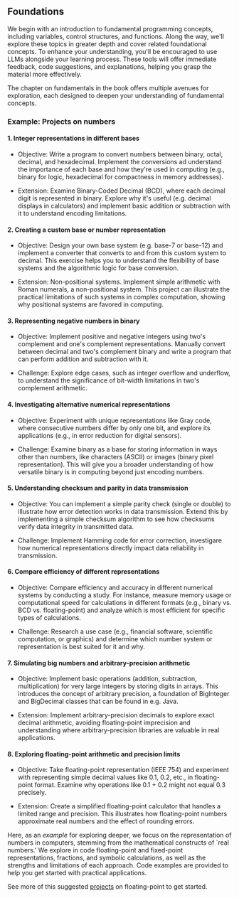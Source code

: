 
## Foundations

We begin with an introduction to fundamental programming concepts,
including variables, control structures, and functions. Along the way,
we'll explore these topics in greater depth and cover related foundational
concepts. To enhance your understanding, you'll be encouraged to use
LLMs alongside your learning process. These tools will offer immediate
feedback, code suggestions, and explanations, helping you grasp the
material more effectively.

The chapter on fundamentals in the book offers multiple avenues for exploration, each designed to
deepen your understanding of fundamental concepts.


### Example: Projects on numbers

#### 1. Integer representations in different bases

- Objective: Write a program to convert numbers between binary, octal, decimal, and hexadecimal.
  Implement the conversions ad understand the importance of each base and how they're used in
  computing (e.g., binary for logic, hexadecimal for compactness in memory addresses).

- Extension: Examine Binary-Coded Decimal (BCD), where each decimal digit is represented in
  binary. Explore why it's useful (e.g. decimal displays in calculators) and implement basic
  addition or subtraction with it to understand encoding limitations.

#### 2. Creating a custom base or number representation

- Objective: Design your own base system (e.g. base-7 or base-12) and implement a converter
  that converts to and from this custom system to decimal. This exercise helps you to understand
  the flexibility of base systems and the algorithmic logic for base conversion.

- Extension: Non-positional systems. Implement simple arithmetic with Roman numerals, a
  non-positional system. This project can illustrate the practical limitations
  of such systems in complex computation, showing why positional systems are favored in
  computing.

#### 3. Representing negative numbers in binary

- Objective: Implement positive and negative integers using two's complement and one's
  complement representations. Manually convert between decimal and two's complement binary
  and write a program that can perform addition and subtraction with it.

- Challenge: Explore edge cases, such as integer overflow and underflow, to understand
  the significance of bit-width limitations in two's complement arithmetic.

#### 4. Investigating alternative numerical representations

- Objective: Experiment with unique representations like Gray code, where consecutive
  numbers differ by only one bit, and explore its applications (e.g., in error reduction
  for digital sensors).

- Challenge: Examine binary as a base for storing information in ways other than numbers,
  like characters (ASCII) or images (binary pixel representation). This will give you a
  broader understanding of how versatile binary is in computing beyond just encoding numbers.

#### 5. Understanding checksum and parity in data transmission

- Objective: You can implement a simple parity check (single or double) to illustrate
  how error detection works in data transmission. Extend this by implementing a simple
  checksum algorithm to see how checksums verify data integrity in transmitted data.

- Challenge: Implement Hamming code for error correction, investigare how numerical
  representations directly impact data reliability in transmission.

#### 6. Compare efficiency of different representations

- Objective: Compare efficiency and accuracy in different numerical systems by
  conducting a study. For instance, measure memory usage or computational speed for
  calculations in different formats (e.g., binary vs. BCD vs. floating-point) and
  analyze which is most efficient for specific types of calculations.

- Challenge: Research a use case (e.g., financial software, scientific computation,
  or graphics) and determine which number system or representation is best suited
  for it and why.


#### 7. Simulating big numbers and arbitrary-precision arithmetic

- Objective: Implement basic operations (addition, subtraction, multiplication)
  for very large integers by storing digits in arrays. This introduces the concept
  of arbitrary precision, a foundation of BigInteger and BigDecimal classes that
  can be found in e.g. Java.

- Extension: Implement arbitrary-precision decimals to explore exact decimal
  arithmetic, avoiding floating-point imprecision and understanding where
  arbitrary-precision libraries are valuable in real applications.

#### 8. Exploring floating-point arithmetic and precision limits

- Objective: Take floating-point representation (IEEE 754) and experiment with
  representing simple decimal values like 0.1, 0.2, etc., in floating-point format.
  Examine why operations like 0.1 + 0.2 might not equal 0.3 precisely.

- Extension: Create a simplified floating-point calculator that handles a limited
  range and precision. This illustrates how floating-point numbers approximate
  real numbers and the effect of rounding errors.


Here, as an *example* for exploring deeper, we focus on the representation of
numbers in computers, stemming from the mathematical constructs of
`real numbers.' We explore in code floating-point and fixed-point
representations, fractions, and symbolic calculations, as well as the strengths
and limitations of each approach. Code examples are provided to help you get
started with practical applications.

See more of this suggested [projects](./FLOATING.md) on floating-point to get started.
